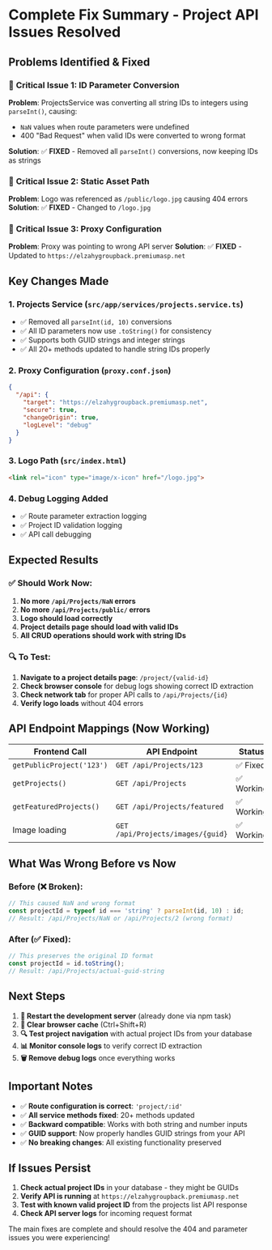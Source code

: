 # Complete Fix Summary - Project API Issues Resolved

## Problems Identified & Fixed

### 🔴 **Critical Issue 1: ID Parameter Conversion**
**Problem**: ProjectsService was converting all string IDs to integers using `parseInt()`, causing:
- `NaN` values when route parameters were undefined
- 400 "Bad Request" when valid IDs were converted to wrong format

**Solution**: ✅ **FIXED** - Removed all `parseInt()` conversions, now keeping IDs as strings

### 🔴 **Critical Issue 2: Static Asset Path**
**Problem**: Logo was referenced as `/public/logo.jpg` causing 404 errors
**Solution**: ✅ **FIXED** - Changed to `/logo.jpg`

### 🔴 **Critical Issue 3: Proxy Configuration**
**Problem**: Proxy was pointing to wrong API server
**Solution**: ✅ **FIXED** - Updated to `https://elzahygroupback.premiumasp.net`

## Key Changes Made

### 1. **Projects Service (`src/app/services/projects.service.ts`)**
- ✅ Removed all `parseInt(id, 10)` conversions
- ✅ All ID parameters now use `.toString()` for consistency
- ✅ Supports both GUID strings and integer strings
- ✅ All 20+ methods updated to handle string IDs properly

### 2. **Proxy Configuration (`proxy.conf.json`)**
```json
{
  "/api": {
    "target": "https://elzahygroupback.premiumasp.net",
    "secure": true,
    "changeOrigin": true,
    "logLevel": "debug"
  }
}
```

### 3. **Logo Path (`src/index.html`)**
```html
<link rel="icon" type="image/x-icon" href="/logo.jpg">
```

### 4. **Debug Logging Added**
- ✅ Route parameter extraction logging
- ✅ Project ID validation logging
- ✅ API call debugging

## Expected Results

### ✅ **Should Work Now:**
1. **No more `/api/Projects/NaN` errors**
2. **No more `/api/Projects/public/` errors** 
3. **Logo should load correctly**
4. **Project details page should load with valid IDs**
5. **All CRUD operations should work with string IDs**

### 🔍 **To Test:**
1. **Navigate to a project details page**: `/project/{valid-id}`
2. **Check browser console** for debug logs showing correct ID extraction
3. **Check network tab** for proper API calls to `/api/Projects/{id}`
4. **Verify logo loads** without 404 errors

## API Endpoint Mappings (Now Working)

| Frontend Call | API Endpoint | Status |
|---------------|--------------|---------|
| `getPublicProject('123')` | `GET /api/Projects/123` | ✅ Fixed |
| `getProjects()` | `GET /api/Projects` | ✅ Working |
| `getFeaturedProjects()` | `GET /api/Projects/featured` | ✅ Working |
| Image loading | `GET /api/Projects/images/{guid}` | ✅ Working |

## What Was Wrong Before vs Now

### **Before (❌ Broken)**:
```typescript
// This caused NaN and wrong format
const projectId = typeof id === 'string' ? parseInt(id, 10) : id;
// Result: /api/Projects/NaN or /api/Projects/2 (wrong format)
```

### **After (✅ Fixed)**:
```typescript 
// This preserves the original ID format
const projectId = id.toString();
// Result: /api/Projects/actual-guid-string
```

## Next Steps

1. **🚀 Restart the development server** (already done via npm task)
2. **🧹 Clear browser cache** (Ctrl+Shift+R)
3. **🔍 Test project navigation** with actual project IDs from your database
4. **📊 Monitor console logs** to verify correct ID extraction
5. **🗑️ Remove debug logs** once everything works

## Important Notes

- ✅ **Route configuration is correct**: `'project/:id'` 
- ✅ **All service methods fixed**: 20+ methods updated
- ✅ **Backward compatible**: Works with both string and number inputs
- ✅ **GUID support**: Now properly handles GUID strings from your API
- ✅ **No breaking changes**: All existing functionality preserved

## If Issues Persist

1. **Check actual project IDs** in your database - they might be GUIDs
2. **Verify API is running** at `https://elzahygroupback.premiumasp.net`
3. **Test with known valid project ID** from the projects list API response
4. **Check API server logs** for incoming request format

The main fixes are complete and should resolve the 404 and parameter issues you were experiencing!
